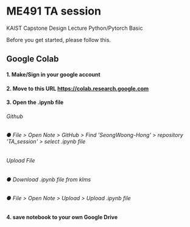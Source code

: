 # **ME491 TA session**

KAIST Capstone Design Lecture
Python/Pytorch Basic

Before you get started, please follow this.

## **Google Colab**

#### 1. Make/Sign in your google account
#### 2. Move to this URL https://colab.research.google.com
#### 3. Open the .ipynb file

###### Github
###### ● File > Open Note > GitHub > Find 'SeongWoong-Hong' > repository 'TA_session' > select .ipynb file

###### Upload File
###### ● Download .ipynb file from klms
###### ● File > Open Note > Upload > Upload .ipynb file

#### 4. save notebook to your own Google Drive
